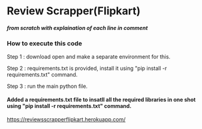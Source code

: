 # Review Scrapper(Flipkart)
##### from scratch with explaination of each line in comment

### How to execute this code

 Step 1 : download open and make a separate environment for this.
 
 Step 2 : requirements.txt is provided, install it using "pip install -r requirements.txt" command.
 
 Step 3 : run the main python file.
 
 
#### Added a requirements.txt file to insatll all the required libraries in one shot using "pip install -r requirements.txt" command.

https://reviewsscrapperflipkart.herokuapp.com/
